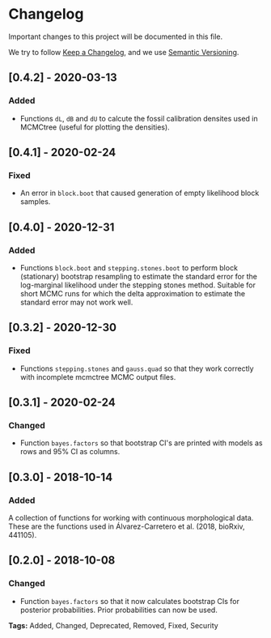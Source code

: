 # Changelog
Important changes to this project will be documented in this file.

We try to follow [Keep a Changelog](https://keepachangelog.com/en/1.0.0/),
and we use [Semantic Versioning](https://semver.org/spec/v2.0.0.html).

## [0.4.2] - 2020-03-13
### Added
- Functions `dL`, `dB` and `dU` to calcute the fossil calibration densites used
in MCMCtree (useful for plotting the densities).

## [0.4.1] - 2020-02-24
### Fixed
- An error in `block.boot` that caused generation of empty likelihood block 
samples.

## [0.4.0] - 2020-12-31
### Added 
- Functions `block.boot` and `stepping.stones.boot` to perform block (stationary)
bootstrap resampling to estimate the standard error for the log-marginal 
likelihood under the stepping stones method. Suitable for short MCMC runs for
which the delta approximation to estimate the standard error may not work well.

## [0.3.2] - 2020-12-30
### Fixed
- Functions `stepping.stones` and `gauss.quad` so that they work correctly 
with incomplete mcmctree MCMC output files.

## [0.3.1] - 2020-02-24
### Changed
- Function `bayes.factors` so that bootstrap CI's are printed with models as
rows and 95% CI as columns.

## [0.3.0] - 2018-10-14
### Added
A collection of functions for working with continuous morphological data. These
are the functions used in Álvarez-Carretero et al. (2018, bioRxiv, 441105).

## [0.2.0] - 2018-10-08
### Changed
- Function `bayes.factors` so that it now calculates bootstrap CIs for posterior
probabilities. Prior probabilities can now be used.

**Tags:** Added, Changed, Deprecated, Removed, Fixed, Security
